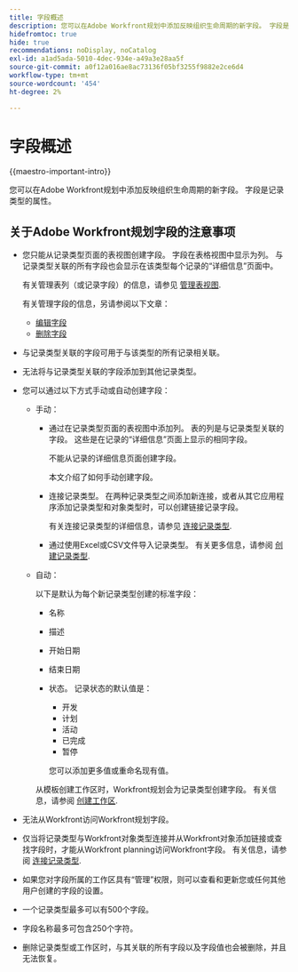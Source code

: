 ```yaml
---
title: 字段概述
description: 您可以在Adobe Workfront规划中添加反映组织生命周期的新字段。 字段是记录类型的属性。
hidefromtoc: true
hide: true
recommendations: noDisplay, noCatalog
exl-id: a1ad5ada-5010-4dec-934e-a49a3e28aa5f
source-git-commit: a0f12a016ae8ac73136f05bf3255f9882e2ce6d4
workflow-type: tm+mt
source-wordcount: '454'
ht-degree: 2%

---
```


# 字段概述

<!--
title: Field overview
description: You can add new fields in Adobe Maestro that reflect your organization's lifecycle. Fields are attributes of record types. 
hidefromtoc: yes
author: Alina
feature: Work Management (***************WE NEED A NEW ONE HERE***********)
role: User, Admin
hide: yes
-->

<!--update the metadata with real information when making this available in TOC and in the left nav-->

{{maestro-important-intro}}

您可以在Adobe Workfront规划中添加反映组织生命周期的新字段。 字段是记录类型的属性。


## 关于Adobe Workfront规划字段的注意事项

* 您只能从记录类型页面的表视图创建字段。 字段在表格视图中显示为列。 与记录类型关联的所有字段也会显示在该类型每个记录的“详细信息”页面中。

  有关管理表列（或记录字段）的信息，请参见 [管理表视图](../views/manage-the-table-view.md).

  有关管理字段的信息，另请参阅以下文章：

   * [编辑字段](../fields/edit-fields.md)
   * [删除字段](../fields/delete-fields.md)

* 与记录类型关联的字段可用于与该类型的所有记录相关联。 <!--will this change and will the fields be available for other record types, too?! Also, the next bullet might need to change too if this one changes -->

* 无法将与记录类型关联的字段添加到其他记录类型。 <!-- this will change when they open the Field library tab when creating a field-->

* 您可以通过以下方式手动或自动创建字段：

   * 手动：

      * 通过在记录类型页面的表视图中添加列。 表的列是与记录类型关联的字段。 这些是在记录的“详细信息”页面上显示的相同字段。

        不能从记录的详细信息页面创建字段。

        本文介绍了如何手动创建字段。

      * 连接记录类型。 在两种记录类型之间添加新连接，或者从其它应用程序添加记录类型和对象类型时，可以创建链接记录字段。

        <!--* Importing record types with fields using a CSV or an Excel file. - this is not available yet-->

        有关连接记录类型的详细信息，请参见 [连接记录类型](../architecture/connect-record-types.md).

      * 通过使用Excel或CSV文件导入记录类型。 有关更多信息，请参阅 [创建记录类型](../architecture/create-record-types.md).

   * 自动：

     以下是默认为每个新记录类型创建的标准字段：

      * 名称
      * 描述
      * 开始日期
      * 结束日期
      * 状态。 记录状态的默认值是：
         * 开发
         * 计划
         * 活动
         * 已完成
         * 暂停

        您可以添加更多值或重命名现有值。

     从模板创建工作区时，Workfront规划会为记录类型创建字段。 有关信息，请参阅 [创建工作区](../architecture/create-workspaces.md).

* 无法从Workfront访问Workfront规划字段。

* 仅当将记录类型与Workfront对象类型连接并从Workfront对象添加链接或查找字段时，才能从Workfront planning访问Workfront字段。 有关信息，请参阅 [连接记录类型](../architecture/connect-record-types.md).

* 如果您对字段所属的工作区具有“管理”权限，则可以查看和更新您或任何其他用户创建的字段的设置。

* 一个记录类型最多可以有500个字段。

* 字段名称最多可包含250个字符。

* 删除记录类型或工作区时，与其关联的所有字段以及字段值也会被删除，并且无法恢复。 <!-- this might change with a possible recycle bin solution?!-->
